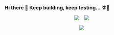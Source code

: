 ### Hi there 👋 Keep building, keep testing... ⚗️🧪
<!-- Top Languages + GitHub Streak side by side -->
<p align="center">
  <img src="https://github-readme-stats.vercel.app/api/top-langs/?username=Raymondskkb&layout=compact&langs_count=6&title_color=ffffff&text_color=c9cacc&bg_color=1d1f21" />
  &nbsp;&nbsp;
  <img src="https://github-readme-streak-stats.herokuapp.com/?user=Raymondskkb&theme=dark&hide_border=true&date_format=M%20j%5B%2C%20Y%5D" />
</p>

<!-- Contribution Graph below -->
<p align="center">
  <img src="https://github-readme-activity-graph.vercel.app/graph?username=Raymondskkb&bg_color=1d1f21&color=c9cacc&line=2bbc8a&point=ffffff&area=true&hide_border=true" />
</p>

